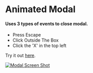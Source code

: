 # Animated Modal

#### Uses 3 types of events to close modal.
* Press Escape
* Click Outside The Box
* Click the 'X' in the top left

Try it out [here](https://robhitt.com/dev/modal-1/).

[![Modal Screen Shot](https://robhitt.com/dev/modal-1/modal-screen-shot.png)](https://robhitt.com/dev/modal-1/)
